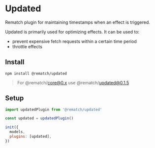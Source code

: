 # Updated

Rematch plugin for maintaining timestamps when an effect is triggered.

Updated is primarily used for optimizing effects. It can be used to:

* prevent expensive fetch requests within a certain time period
* throttle effects

## Install

```text
npm install @rematch/updated
```

> For @rematch/core@0.x use @rematch/updated@0.1.5

## Setup

```javascript
import updatedPlugin from '@rematch/updated'

const updated = updatedPlugin()

init({
  models,
  plugins: [updated],
})
```

